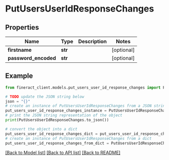 # PutUsersUserIdResponseChanges


## Properties

Name | Type | Description | Notes
------------ | ------------- | ------------- | -------------
**firstname** | **str** |  | [optional] 
**password_encoded** | **str** |  | [optional] 

## Example

```python
from fineract_client.models.put_users_user_id_response_changes import PutUsersUserIdResponseChanges

# TODO update the JSON string below
json = "{}"
# create an instance of PutUsersUserIdResponseChanges from a JSON string
put_users_user_id_response_changes_instance = PutUsersUserIdResponseChanges.from_json(json)
# print the JSON string representation of the object
print(PutUsersUserIdResponseChanges.to_json())

# convert the object into a dict
put_users_user_id_response_changes_dict = put_users_user_id_response_changes_instance.to_dict()
# create an instance of PutUsersUserIdResponseChanges from a dict
put_users_user_id_response_changes_from_dict = PutUsersUserIdResponseChanges.from_dict(put_users_user_id_response_changes_dict)
```
[[Back to Model list]](../README.md#documentation-for-models) [[Back to API list]](../README.md#documentation-for-api-endpoints) [[Back to README]](../README.md)


